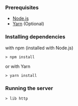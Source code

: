 ### Prerequisites

- [Node.js](https://nodejs.org)
- [Yarn](https://yarnpkg.com/) (Optional)

### Installing dependencies

with npm (installed with Node.js)

```
> npm install
```

or with Yarn

```
> yarn install
```

### Running the server

```
> lib http
```